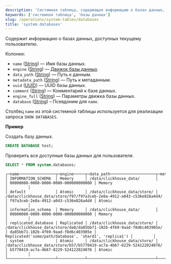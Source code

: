 ```yaml
---
description: 'Системная таблица, содержащая информацию о базах данных, доступных текущему пользователю.'
keywords: ['системная таблица', 'базы данных']
slug: /operations/system-tables/databases
title: 'system.databases'
---
```


Содержит информацию о базах данных, доступных текущему пользователю.

Колонки:

- `name` ([String](../../sql-reference/data-types/string.md)) — Имя базы данных.
- `engine` ([String](../../sql-reference/data-types/string.md)) — [Движок базы данных](../../engines/database-engines/index.md).
- `data_path` ([String](../../sql-reference/data-types/string.md)) — Путь к данным.
- `metadata_path` ([String](../../sql-reference/data-types/enum.md)) — Путь к метаданным.
- `uuid` ([UUID](../../sql-reference/data-types/uuid.md)) — UUID базы данных.
- `comment` ([String](../../sql-reference/data-types/enum.md)) — Комментарий к базе данных.
- `engine_full` ([String](../../sql-reference/data-types/enum.md)) — Параметры движка базы данных.
- `database` ([String](../../sql-reference/data-types/string.md)) – Псевдоним для `name`.

Столбец `name` из этой системной таблицы используется для реализации запроса `SHOW DATABASES`.

**Пример**

Создать базу данных.

```sql
CREATE DATABASE test;
```

Проверить все доступные базы данных для пользователя.

```sql
SELECT * FROM system.databases;
```

```text
┌─name────────────────┬─engine─────┬─data_path────────────────────┬─metadata_path─────────────────────────────────────────────────────────────────────────┬─uuid─────────────────────────────────┬─engine_full────────────────────────────────────────────┬─comment─┐
│ INFORMATION_SCHEMA  │ Memory     │ /data/clickhouse_data/       │                                                                       │ 00000000-0000-0000-0000-000000000000 │ Memory                                                 │         │
│ default             │ Atomic     │ /data/clickhouse_data/store/ │ /data/clickhouse_data/store/f97/f97a3ceb-2e8a-4912-a043-c536e826a4d4/ │ f97a3ceb-2e8a-4912-a043-c536e826a4d4 │ Atomic                                                 │         │
│ information_schema  │ Memory     │ /data/clickhouse_data/       │                                                                       │ 00000000-0000-0000-0000-000000000000 │ Memory                                                 │         │
│ replicated_database │ Replicated │ /data/clickhouse_data/store/ │ /data/clickhouse_data/store/da8/da85bb71-102b-4f69-9aad-f8d6c403905e/ │ da85bb71-102b-4f69-9aad-f8d6c403905e │ Replicated('some/path/database', 'shard1', 'replica1') │         │
│ system              │ Atomic     │ /data/clickhouse_data/store/ │ /data/clickhouse_data/store/b57/b5770419-ac7a-4b67-8229-524122024076/ │ b5770419-ac7a-4b67-8229-524122024076 │ Atomic                                                 │         │
└─────────────────────┴────────────┴──────────────────────────────┴───────────────────────────────────────────────────────────────────────┴──────────────────────────────────────┴────────────────────────────────────────────────────────┴─────────┘

```
